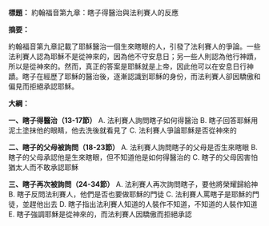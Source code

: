 **標題：** 約翰福音第九章：瞎子得醫治與法利賽人的反應

**摘要：**

約翰福音第九章記載了耶穌醫治一個生來瞎眼的人，引發了法利賽人的爭論。一些法利賽人認為耶穌不是從神來的，因為他不守安息日；另一些人則認為他行神蹟，所以是從神來的。然而，真正的答案是耶穌就是上帝，因此他可以在安息日行神蹟。瞎子在經歷了耶穌的醫治後，逐漸認識到耶穌的身份，而法利賽人卻因驕傲和偏見而拒絕承認耶穌。

**大綱：**

**一、瞎子得醫治（13-17節）**
    A. 法利賽人詢問瞎子如何得醫治
    B. 瞎子回答耶穌用泥土塗抹他的眼睛，他去洗後就看見了
    C. 法利賽人爭論耶穌是否從神來的

**二、瞎子的父母被詢問（18-23節）**
    A. 法利賽人詢問瞎子的父母是否生來瞎眼
    B. 瞎子的父母承認他是生來瞎眼，但不知道他是如何得醫治的
    C. 瞎子的父母因害怕猶太人而不敢承認耶穌

**三、瞎子再次被詢問（24-34節）**
    A. 法利賽人再次詢問瞎子，要他將榮耀歸給神
    B. 瞎子反問法利賽人，他們是否也要做耶穌的門徒
    C. 法利賽人罵瞎子是耶穌的門徒，並趕他出去
    D. 瞎子指出法利賽人知道的人裝作不知道，不知道的人裝作知道
    E. 瞎子強調耶穌是從神來的，而法利賽人因驕傲而拒絕承認